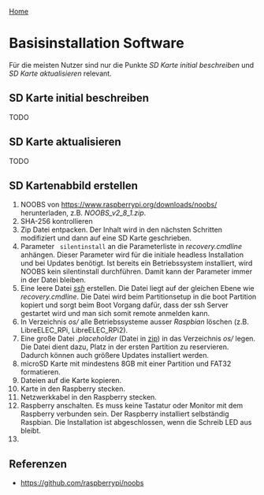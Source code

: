 [Home](../..)

# Basisinstallation Software

Für die meisten Nutzer sind nur die Punkte *SD Karte initial beschreiben* und *SD Karte aktualisieren* relevant.

## SD Karte initial beschreiben

TODO

## SD Karte aktualisieren

TODO

## SD Kartenabbild erstellen

1. NOOBS von https://www.raspberrypi.org/downloads/noobs/ herunterladen, z.B. *NOOBS_v2_8_1.zip*.
1. SHA-256 kontrollieren
1. Zip Datei entpacken. Der Inhalt wird in den nächsten Schritten modifiziert und dann auf eine SD Karte geschrieben.
1. Parameter ` silentinstall` an die Parameterliste in *recovery.cmdline* anhängen. Dieser Parameter wird für die initiale headless Installation und bei Updates benötigt. Ist bereits ein Betriebssystem installiert, wird NOOBS kein silentinstall durchführen. Damit kann der Parameter immer in der Datei bleiben.
1. Eine leere Datei *[ssh](files/ssh)* erstellen. Die Datei liegt auf der gleichen Ebene wie *recovery.cmdline*. Die Datei wird beim Partitionsetup in die boot Partition kopiert und sorgt beim Boot Vorgang dafür, dass der ssh Server gestartet wird und man sich somit remote anmelden kann.
1. In Verzeichnis *os/* alle Betriebssysteme ausser *Raspbian* löschen (z.B. LibreELEC_RPi, LibreELEC_RPi2).
1. Eine große Datei *.placeholder* (Datei in [zip](files/placeholder1.5gb.zip)) in das Verzeichnis *os/* legen. Die Datei dient dazu, Platz in der ersten Partition zu reservieren. Dadurch können auch größere Updates installiert werden.
1. microSD Karte mit mindestens 8GB mit einer Partition und FAT32 formatieren.
1. Dateien auf die Karte kopieren.
1. Karte in den Raspberry stecken.
1. Netzwerkkabel in den Raspberry stecken.
1. Raspberry anschalten. Es muss keine Tastatur oder Monitor mit dem Raspberry verbunden sein. Der Raspberry installiert selbständig Raspbian. Die Installation ist abgeschlossen, wenn die Schreib LED aus bleibt.
1. 

## Referenzen

* https://github.com/raspberrypi/noobs
